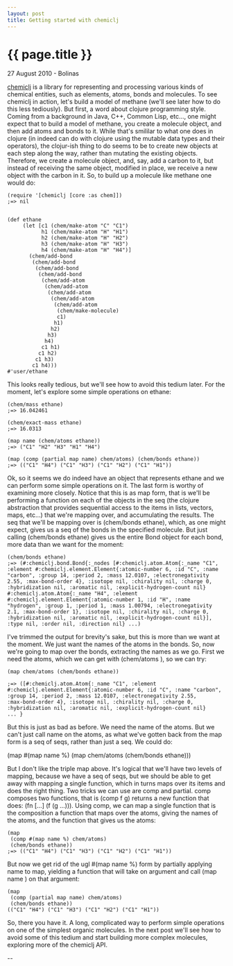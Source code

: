 ```yaml
---
layout: post
title: Getting started with chemiclj
---
```


{{ page.title }}
================

<p class="meta">27 August 2010 - Bolinas</p>

[chemiclj](http://github.com/slyrus/chemiclj) is a library for
representing and processing various kinds of chemical entities, such
as elements, atoms, bonds and molecules. To see chemiclj in action,
let's build a model of methane (we'll see later how to do this less
tediously). But first, a word about clojure programming style. Coming
from a background in Java, C++, Common Lisp, etc..., one might expect
that to build a model of methane, you create a molecule object, and
then add atoms and bonds to it. While that's smililar to what one does
in clojure (in indeed can do with clojure using the mutable data types
and their operators), the clojur-ish thing to do seems to be to create
new objects at each step along the way, rather than mutating the
existing objects. Therefore, we create a molecule object, and, say,
add a carbon to it, but instead of receiving the same object, modified
in place, we receive a new object with the carbon in it. So, to build
up a molecule like methane one would do:

    (require '[chemiclj [core :as chem]])
    ;=> nil
    
    
    (def ethane
         (let [c1 (chem/make-atom "C" "C1")
               h1 (chem/make-atom "H" "H1")
               h2 (chem/make-atom "H" "H2")
               h3 (chem/make-atom "H" "H3")
               h4 (chem/make-atom "H" "H4")]
           (chem/add-bond
            (chem/add-bond
             (chem/add-bond
              (chem/add-bond
               (chem/add-atom
                (chem/add-atom
                 (chem/add-atom
                  (chem/add-atom
                   (chem/add-atom
                    (chem/make-molecule)
                    c1)
                   h1)
                  h2)
                 h3)
                h4)
               c1 h1)
              c1 h2)
             c1 h3)
            c1 h4)))
    #'user/ethane

This looks really tedious, but we'll see how to avoid this tedium
later. For the moment, let's explore some simple operations on ethane:

    (chem/mass ethane)
    ;=> 16.042461

    (chem/exact-mass ethane)
    ;=> 16.0313

    (map name (chem/atoms ethane))
    ;=> ("C1" "H2" "H3" "H1" "H4")

    (map (comp (partial map name) chem/atoms) (chem/bonds ethane))
    ;=> (("C1" "H4") ("C1" "H3") ("C1" "H2") ("C1" "H1"))

Ok, so it seems we do indeed have an object that represents ethane and
we can perform some simple operations on it. The last form is worthy
of examining more closely. Notice that this is as map form, that is
we'll be performing a function on each of the objects in the seq (the
clojure abstraction that provides sequential access to the items in
lists, vectors, maps, etc...) that we're mapping over, and
accumulating the results. The seq that we'll be mapping over is
(chem/bonds ethane), which, as one might expect, gives us a seq of the
bonds in the specified molecule. But just calling (chem/bonds ethane)
gives us the entire Bond object for each bond, more data than we want
for the moment:

    (chem/bonds ethane)
    ;=> (#:chemiclj.bond.Bond{:_nodes [#:chemiclj.atom.Atom{:_name "C1",
    :element #:chemiclj.element.Element{:atomic-number 6, :id "C", :name
    "carbon", :group 14, :period 2, :mass 12.0107, :electronegativity
    2.55, :max-bond-order 4}, :isotope nil, :chirality nil, :charge 0,
    :hybridization nil, :aromatic nil, :explicit-hydrogen-count nil}
    #:chemiclj.atom.Atom{:_name "H4", :element
    #:chemiclj.element.Element{:atomic-number 1, :id "H", :name
    "hydrogen", :group 1, :period 1, :mass 1.00794, :electronegativity
    2.1, :max-bond-order 1}, :isotope nil, :chirality nil, :charge 0,
    :hybridization nil, :aromatic nil, :explicit-hydrogen-count nil}],
    :type nil, :order nil, :direction nil} ...)

I've trimmed the output for brevity's sake, but this is more than
we want at the moment. We just want the names of the atoms in the
bonds. So, now we're going to map over the bonds, extracting the
names as we go. First we need the atoms, which we can get with
(chem/atoms <bond>), so we can try:

    (map chem/atoms (chem/bonds ethane))

    ;=> ([#:chemiclj.atom.Atom{:_name "C1", :element
    #:chemiclj.element.Element{:atomic-number 6, :id "C", :name "carbon",
    :group 14, :period 2, :mass 12.0107, :electronegativity 2.55,
    :max-bond-order 4}, :isotope nil, :chirality nil, :charge 0,
    :hybridization nil, :aromatic nil, :explicit-hydrogen-count nil}
    ... }

But this is just as bad as before. We need the name of the
atoms. But we can't just call name on the atoms, as what we've
gotten back from the map form is a seq of seqs, rather than just a
seq. We could do:

   (map #(map name %) (map chem/atoms (chem/bonds ethane)))

But I don't like the triple map above. It's logical that we'll have
two levels of mapping, because we have a seq of seqs, but we should be
able to get away with mapping a single function, which in turns maps
over its items and does the right thing. Two tricks we can use are
comp and partial. comp composes two functions, that is (comp f g)
returns a new function that does: (fn [...] (f (g ...))). Using comp,
we can map a single function that is the composition a function that
maps over the atoms, giving the names of the atoms, and the function
that gives us the atoms:

    (map
     (comp #(map name %) chem/atoms)
     (chem/bonds ethane))
    ;=> (("C1" "H4") ("C1" "H3") ("C1" "H2") ("C1" "H1"))

But now we get rid of the ugl #(map name %) form by partially applying
name to map, yielding a function that will take on argument and call (map
name <the arg>) on that argument:

    (map
     (comp (partial map name) chem/atoms)
     (chem/bonds ethane))
    (("C1" "H4") ("C1" "H3") ("C1" "H2") ("C1" "H1"))

So, there you have it. A long, complicated way to perform simple
operations on one of the simplest organic molecules. In the next
post we'll see how to avoid some of this tedium and start building
more complex molecules, exploring more of the chemiclj API.

--

